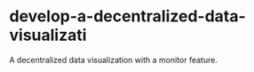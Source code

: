 # develop-a-decentralized-data-visualizati
A decentralized data visualization with a monitor feature.
